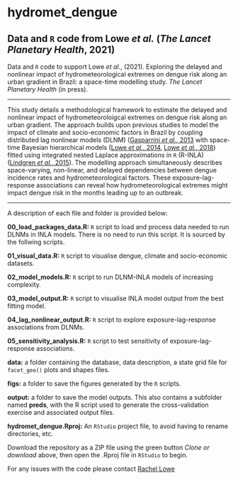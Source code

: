 # hydromet_dengue


## Data and `R` code from Lowe *et al.* (*The Lancet Planetary Health*, 2021)

Data and `R` code to support Lowe *et al.*, (2021). Exploring the delayed and nonlinear impact of hydrometeorological extremes on dengue risk along an urban gradient in Brazil: a space-time modelling study. *The Lancet Planetary Health* (in press). 

--------------------------------------------------------------------------------

This study details a methodological framework to estimate the delayed and nonlinear impact of hydrometeoroloigcal extremes on dengue risk along an urban gradient. The approach builds upon previous studies to model the impact of climate and socio-economic factors in Brazil by coupling distributed lag nonlinear models (DLNM) ([Gasparrini *et al.*, 2013](https://doi.org/10.1002/sim.3940) with space-time Bayesian hierarchical models ([Lowe *et al.*, 2014](https://doi.org/10.1016/S1473-3099(14)70781-9), [Lowe *et al.*, 2018](https://doi.org/10.1371/journal.pmed.1002613)) fitted using integrated nested Laplace approximations in `R` (R-INLA) ([Lindgren *et al.*, 2015](https://www.jstatsoft.org/article/view/v063i19)). The modelling approach simultaneously describes space-varying, non-linear, and delayed dependencies between dengue incidence rates and hydrometeorological factors. These exposure-lag-response associations can reveal how hydrometeorological extremes might impact dengue risk in the months leading up to an outbreak. 

--------------------------------------------------------------------------------

A description of each file and folder is provided below:

  **00_load_packages_data.R:** `R` script to load and process data needed to run DLNMs in INLA models. There is no need to run this script. It is sourced by the follwing scripts. 

  **01_visual_data.R:** `R` script to visualise dengue, climate and socio-economic datasets.

  **02_model_models.R:** `R` script to run DLNM-INLA models of increasing complexity.

  **03_model_output.R:** `R` script to visualise INLA model output from the best fitting model.

  **04_lag_nonlinear_output.R:** `R` script to explore exposure-lag-response associations from DLNMs.

  **05_sensitivity_analysis.R:** `R` script to test sensitivity of exposure-lag-response associations.
  
  **data:** a folder containing the database, data description, a state grid file for `facet_geo()` plots and shapes files. 
  
  **figs:** a folder to save the figures generated by the `R` scripts.
  
  **output:** a folder to save the model outputs. This also contains a subfolder named **preds**, with the R script used to generate the cross-validation exercise and associated output files. 
  
  **hydromet_dengue.Rproj:** An `RStudio` project file, to avoid having to rename directories, etc. 

Download the repository as a ZIP file using the green button *Clone or download* above, then open the .Rproj file in `RStudio` to begin. 

For any issues with the code please contact [Rachel Lowe](https://www.lshtm.ac.uk/aboutus/people/lowe.rachel)
